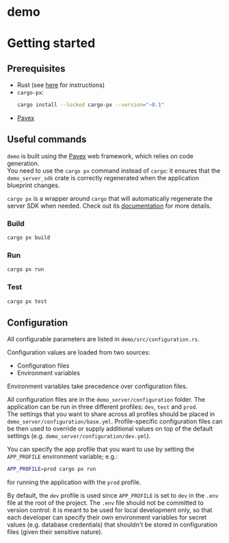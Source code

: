 # demo

# Getting started

## Prerequisites

- Rust (see [here](https://www.rust-lang.org/tools/install) for instructions)
- `cargo-px`:
  ```bash
  cargo install --locked cargo-px --version="~0.1"
  ```
- [Pavex](https://pavex.dev)

## Useful commands

`demo` is built using the [Pavex](https://pavex.dev) web framework, which relies on code generation.  
You need to use the `cargo px` command instead of `cargo`: it ensures that the
`demo_server_sdk` crate is correctly regenerated when the 
application blueprint changes.

`cargo px` is a wrapper around `cargo` that will automatically regenerate the
server SDK when needed. Check out its [documentation](https://github.com/LukeMathWalker/cargo-px)
for more details.

### Build

```bash
cargo px build
```

### Run

```bash
cargo px run
```

### Test

```bash
cargo px test
```

## Configuration

All configurable parameters are listed in `demo/src/configuration.rs`.

Configuration values are loaded from two sources:

- Configuration files
- Environment variables

Environment variables take precedence over configuration files.

All configuration files are in the `demo_server/configuration` folder.
The application can be run in three different profiles: `dev`, `test` and `prod`.  
The settings that you want to share across all profiles should be placed in `demo_server/configuration/base.yml`.
Profile-specific configuration files can be then used
to override or supply additional values on top of the default settings (e.g. `demo_server/configuration/dev.yml`).

You can specify the app profile that you want to use by setting the `APP_PROFILE` environment variable; e.g.:

```bash
APP_PROFILE=prod cargo px run
```

for running the application with the `prod` profile.

By default, the `dev` profile is used since `APP_PROFILE` is set to `dev` in the `.env` file at the root of the project.
The `.env` file should not be committed to version control: it is meant to be used for local development only,
so that each developer can specify their own environment variables for secret values (e.g. database credentials)
that shouldn't be stored in configuration files (given their sensitive nature).
